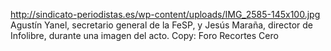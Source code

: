 http://sindicato-periodistas.es/wp-content/uploads/IMG_2585-145x100.jpg
Agustín Yanel, secretario general de la FeSP, y Jesús Maraña, director de Infolibre, durante una imagen del acto. Copy: Foro Recortes Cero
